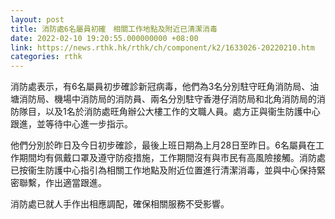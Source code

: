 ```yaml
---
layout: post
title: 消防處6名屬員初確　相關工作地點及附近已清潔消毒
date: 2022-02-10 19:20:55.000000000 +08:00
link: https://news.rthk.hk/rthk/ch/component/k2/1633026-20220210.htm
categories: rthk
---
```


消防處表示，有6名屬員初步確診新冠病毒，他們為3名分別駐守旺角消防局、油塘消防局、機場中消防局的消防員、兩名分別駐守香港仔消防局和北角消防局的消防隊目，以及1名於消防處旺角辦公大樓工作的文職人員。處方正與衞生防護中心跟進，並等待中心進一步指示。

他們分別於昨日及今日初步確診，最後上班日期為上月28日至昨日。6名屬員在工作期間均有佩戴口罩及遵守防疫措施，工作期間沒有與市民有高風險接觸。消防處已按衞生防護中心指引為相關工作地點及附近位置進行清潔消毒，並與中心保持緊密聯繫，作出適當跟進。

消防處已就人手作出相應調配，確保相關服務不受影響。
